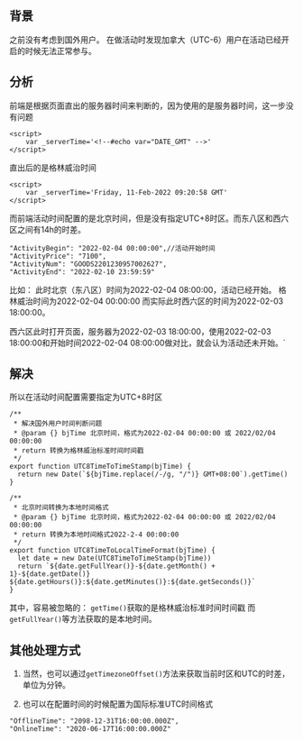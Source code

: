 ## 背景
之前没有考虑到国外用户。
在做活动时发现加拿大（UTC-6）用户在活动已经开启的时候无法正常参与。

## 分析
前端是根据页面直出的服务器时间来判断的，因为使用的是服务器时间，这一步没有问题
```
<script>
    var _serverTime='<!--#echo var="DATE_GMT" -->'
</script>
```

直出后的是格林威治时间
```
<script>
    var _serverTime='Friday, 11-Feb-2022 09:20:58 GMT'
</script>
```

而前端活动时间配置的是北京时间，但是没有指定UTC+8时区。而东八区和西六区之间有14h的时差。
```
"ActivityBegin": "2022-02-04 00:00:00",//活动开始时间
"ActivityPrice": "7100",
"ActivityNum": "GOODS2201230957002627",
"ActivityEnd": "2022-02-10 23:59:59"
```

比如：
此时北京（东八区）时间为2022-02-04 08:00:00，活动已经开始。
格林威治时间为2022-02-04 00:00:00
而实际此时西六区的时间为2022-02-03 18:00:00。

西六区此时打开页面，服务器为2022-02-03 18:00:00，使用2022-02-03 18:00:00和开始时间2022-02-04 08:00:00做对比，就会认为活动还未开始。`


## 解决
所以在活动时间配置需要指定为UTC+8时区
```
/**
 * 解决国外用户时间判断问题
 * @param {} bjTime 北京时间，格式为2022-02-04 00:00:00 或 2022/02/04 00:00:00
 * return 转换为格林威治标准时间时间戳
 */
export function UTC8TimeToTimeStamp(bjTime) {
  return new Date(`${bjTime.replace(/-/g, "/")} GMT+08:00`).getTime()
}

/**
 * 北京时间转换为本地时间格式
 * @param {} bjTime 北京时间，格式为2022-02-04 00:00:00 或 2022/02/04 00:00:00
 * return 转换为本地时间格式2022-2-4 00:00:00
 */
export function UTC8TimeToLocalTimeFormat(bjTime) {
  let date = new Date(UTC8TimeToTimeStamp(bjTime))
  return `${date.getFullYear()}-${date.getMonth() + 1}-${date.getDate()} ${date.getHours()}:${date.getMinutes()}:${date.getSeconds()}`
}
```

其中，容易被忽略的：
`getTime()`获取的是格林威治标准时间时间戳
而`getFullYear()`等方法获取的是本地时间。


## 其他处理方式
1. 当然，也可以通过`getTimezoneOffset()`方法来获取当前时区和UTC的时差，单位为分钟。

2. 也可以在配置时间的时候配置为国际标准UTC时间格式
```
"OfflineTime": "2098-12-31T16:00:00.000Z",
"OnlineTime": "2020-06-17T16:00:00.000Z"
```
